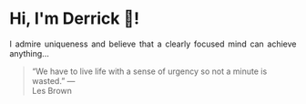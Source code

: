 # Hi, I'm Derrick 👋!
<p align="justify">I admire uniqueness and believe that a clearly focused mind can achieve anything...</p> 
<!-- #quote-start -->
<blockquote>&ldquo;We have to live life with a sense of urgency so not a minute is wasted.&rdquo; &mdash; <footer>Les Brown</footer></blockquote>
<!-- #quote-end -->
